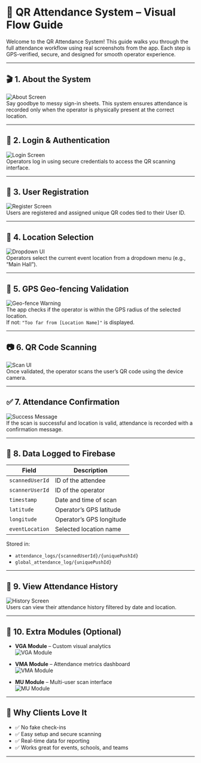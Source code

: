 # 📲 QR Attendance System – Visual Flow Guide

Welcome to the QR Attendance System! This guide walks you through the full attendance workflow using real screenshots from the app. Each step is GPS-verified, secure, and designed for smooth operator experience.

---

## 🎬 1. About the System

![About Screen](qr_image/about_qra.JPG)  
Say goodbye to messy sign-in sheets. This system ensures attendance is recorded only when the operator is physically present at the correct location.

---

## 🔐 2. Login & Authentication

![Login Screen](qr_image/login_qra.JPG)  
Operators log in using secure credentials to access the QR scanning interface.

---

## 📝 3. User Registration

![Register Screen](qr_image/register_qra.JPG)  
Users are registered and assigned unique QR codes tied to their User ID.

---

## 🧭 4. Location Selection

![Dropdown UI](qr_image/demo_qra_1.JPG)  
Operators select the current event location from a dropdown menu (e.g., “Main Hall”).

---

## 📍 5. GPS Geo-fencing Validation

![Geo-fence Warning](qr_image/demo_qra_2.JPG)  
The app checks if the operator is within the GPS radius of the selected location.  
If not: `"Too far from [Location Name]"` is displayed.

---

## 📷 6. QR Code Scanning

![Scan UI](qr_image/demo_qra_4.JPG)  
Once validated, the operator scans the user’s QR code using the device camera.

---

## ✅ 7. Attendance Confirmation

![Success Message](qr_image/demo_qra_6.JPG)  
If the scan is successful and location is valid, attendance is recorded with a confirmation message.

---

## 🧾 8. Data Logged to Firebase

| Field             | Description                          |
|------------------|--------------------------------------|
| `scannedUserId`  | ID of the attendee                   |
| `scannerUserId`  | ID of the operator                   |
| `timestamp`      | Date and time of scan                |
| `latitude`       | Operator’s GPS latitude              |
| `longitude`      | Operator’s GPS longitude             |
| `eventLocation`  | Selected location name               |

Stored in:

- `attendance_logs/{scannedUserId}/{uniquePushId}`  
- `global_attendance_log/{uniquePushId}`

---

## 📅 9. View Attendance History

![History Screen](qr_image/demo_qra_8.JPG)  
Users can view their attendance history filtered by date and location.

---

## 🧩 10. Extra Modules (Optional)

- **VGA Module** – Custom visual analytics  
  ![VGA Module](qr_image/VGA_qra_1.jpg)

- **VMA Module** – Attendance metrics dashboard  
  ![VMA Module](qr_image/VMA_qra_1.jpg)

- **MU Module** – Multi-user scan interface  
  ![MU Module](qr_image/mu_qra_1.JPG)

---

## 🎯 Why Clients Love It

- ✅ No fake check-ins  
- ✅ Easy setup and secure scanning  
- ✅ Real-time data for reporting  
- ✅ Works great for events, schools, and teams

---
